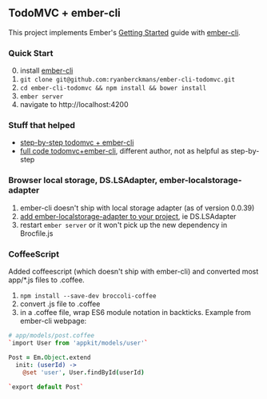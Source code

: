 
## TodoMVC + ember-cli

This project implements Ember's [Getting Started](http://emberjs.com/guides/getting-started/) guide with [ember-cli](http://iamstef.net/ember-cli/).


### Quick Start

0. install [ember-cli](http://iamstef.net/ember-cli/)
1. `git clone git@github.com:ryanberckmans/ember-cli-todomvc.git`
2. `cd ember-cli-todomvc && npm install && bower install`
3. `ember server`
4. navigate to http://localhost:4200

### Stuff that helped

* [step-by-step todomvc + ember-cli](http://www.blakeerickson.com/posts/2014/06/17/ember_cli_todomvc_tutorial)
* [full code todomvc+ember-cli](https://github.com/javierjulio/ember-cli-todomvc), different author, not as helpful as step-by-step

### Browser local storage, DS.LSAdapter, ember-localstorage-adapter

1. ember-cli doesn't ship with local storage adapter (as of version 0.0.39)
2. [add ember-localstorage-adapter to your project](http://stackoverflow.com/questions/24327090/how-to-import-module-ember-localstorage-adapter-with-ember-cli), ie DS.LSAdapter
3. restart `ember server` or it won't pick up the new dependency in Brocfile.js

### CoffeeScript 

Added coffeescript (which doesn't ship with ember-cli) and converted most app/*.js files to .coffee.

1. `npm install --save-dev broccoli-coffee`
2. convert .js file to .coffee
3. in a .coffee file, wrap ES6 module notation in backticks. Example from ember-cli webpage:

```coffee
# app/models/post.coffee
`import User from 'appkit/models/user'`

Post = Em.Object.extend
  init: (userId) ->
    @set 'user', User.findById(userId)
 
`export default Post`
```

